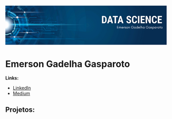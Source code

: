 <p align="center">
  <img src="banner.png" >
</p>

# Emerson Gadelha Gasparoto

**Links:**
* [LinkedIn](www.linkedin.com/in/emersongasparoto)
* [Medium](https://medium.com/@emersongasparoto)


## Projetos:
